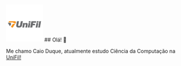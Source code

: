 <img src="unifil.png" alt="Badge" style="width: 20%;"> 
## Olá! 👋

Me chamo Caio Duque, atualmente estudo Ciência da Computação na [UniFil!](<https://unifil.br/>)
